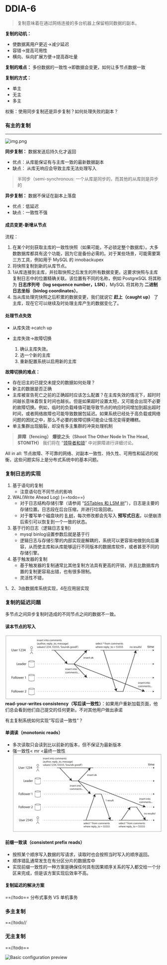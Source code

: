 # DDIA-6


>复制意味着在通过网络连接的多台机器上保留相同数据的副本。

**复制的动机：**
- 使数据离用户更近->减少延迟
- 容错->提高可用性
- 横向、纵向扩展方便->提高吞吐量

**复制的难点：**
多份数据的一致性->即数据会变更，如何让多节点数据一致

**复制的方式：**
- 单主
- 无主
- 多主

权衡：使用同步复制还是异步复制？如何处理失败的副本？


### 有主的复制
---
![img.png](images/img.png)

**同步复制：**
数据发送后持久化才返回
- 优点：从库能保证有与主库一致的最新数据副本
- 缺点： 从库无响应会导致主库无法处理写入
>半同步（semi-synchronous:
>一个从库是同步的，而其他的从库则是异步的

**异步复制：**
数据不保证在副本上落盘
- 优点：低延迟
- 缺点：一致性不强


#### 成员变更-新增从节点
流程：
1. 在某个时刻获取主库的一致性快照（如果可能，不必锁定整个数据库）。大多数数据库都具有这个功能，因为它是备份必需的。对于某些场景，可能需要第三方工具，例如用于 MySQL 的 innobackupex
2. 将快照复制到新的从库节点。
3. 1从库连接到主库，并拉取快照之后发生的所有数据变更。这要求快照与主库复制日志中的位置精确关联。该位置有不同的名称，例如 PostgreSQL 将其称为 **日志序列号（log sequence number，LSN）**，MySQL 将其称为 **二进制日志坐标（binlog coordinates）**。
4. 当从库处理完快照之后积累的数据变更，我们就说它 **赶上（caught up）** 了主库，现在它可以继续及时处理主库产生的数据变化了。

#### 处理节点失效
- 从库失效->catch up

- 主库失效->故障切换
    1. 确认主库失效。
    2. 选一个新的主库
    3. 重新配置系统以启用新的主库

**故障切换的难点：**
- 存在旧主的已提交未提交的数据如何处理？
- 新主的数据是否正确
- 主库被宣告死亡之前的正确超时应该怎么配置？在主库失效的情况下，超时时间越长意味着恢复时间也越长。但是如果超时设置太短，又可能会出现不必要的故障切换。例如，临时的负载峰值可能导致节点的响应时间增加到超出超时时间，或者网络故障也可能导致数据包延迟。如果系统已经处于高负载或网络问题的困扰之中，那么不必要的故障切换可能会让情况变得更糟糕。
- 单主集群出现脑裂，却没有多主集群的冲突处理机制
> **屏障（fencing）**
> **爆彼之头（Shoot The Other Node In The Head, STONITH）**
> 我们将在 “[领导者和锁](http://ddia.vonng.com/#/ch8?id=%e9%a2%86%e5%af%bc%e8%80%85%e5%92%8c%e9%94%81)” 中对屏障进行详细讨论。

All in all:
节点故障、不可靠的网络、对副本一致性、持久性、可用性和延迟的权衡，这些问题实际上是分布式系统中的基本问题。

### 复制日志的实现

1. 基于语句的复制
    - 注意语句在不同节点的影响
2. WAL(Write Ahead Log) (==todo==)
    - 对于日志结构存储引擎（请参阅 “[SSTables 和 LSM 树](http://ddia.vonng.com/#/ch3?id=sstables%e5%92%8clsm%e6%a0%91)”），日志是主要的存储位置。日志段在后台压缩，并进行垃圾回收。
    - 对于覆写单个磁盘块的 [B 树](http://ddia.vonng.com/#/ch3?id=b%e6%a0%91)，每次修改都会先写入 **预写式日志**，以便崩溃后索引可以恢复到一个一致的状态。
3. 基于行的日志（逻辑日志复制）
    - mysql binlog设置参数后就是基于行
    - 逻辑日志与存储引擎的内部实现是解耦的，系统可以更容易地做到向后兼容，从而使主库和从库能够运行不同版本的数据库软件，或者甚至不同的存储引擎。
4. 基于触发器的复制
    - 基于触发器的复制通常比其他复制方法具有更高的开销，并且比数据库内置的复制更容易出错，也有很多限制。
    - 灵活性不错，

1、2、3由数据库系统实现，4在应用层实现


### 复制的延迟问题
多节点之间异步复制时造成的不同节点之间的数据不一致。

#### 读本节点的写入
![img_1.png](img_1.png)
**read-your-writes consistency（写后读一致性）**：如果用户重新加载页面，他们总会看到他们自己提交的任何更新。不对其他用户做出承诺

有主复制系统如何实现“写后读一致性”？


#### 单调读（monotonic reads）
- 多次读取只会读到比以前新的版本，但不保证为最新版本
- 强一致性< mr <最终一致性
  ![img_2.png](img_2.png)


#### 前缀一致读（consistent prefix reads）
- 按照某个顺序写入数据的写请求，读取时也会按照当时写入的顺序返回。
- 顺序错乱通常发生在有分区分片的数据库中
- 实现前缀一致性的一种方案是确保任何具有因果顺序关系的写入都交给一个分区来完成，但是该方案实现后效率不高。

#### 复制延迟的解决方案
==//todo==
分布式事务 VS 单机事务


### 多主复制
==//todo//


### 无主复制
==//todo==

![Basic configuration preview](basic-configuration-preview.png "Basic configuration preview")


